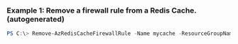 ### Example 1: Remove a firewall rule from a Redis Cache. (autogenerated)
```powershell
PS C:\> Remove-AzRedisCacheFirewallRule -Name mycache -ResourceGroupName MyResourceGroup -RuleName ruleone
```

